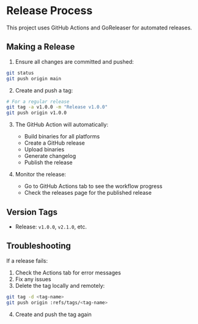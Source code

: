 # Release Process

This project uses GitHub Actions and GoReleaser for automated releases.

## Making a Release

1. Ensure all changes are committed and pushed:
```bash
git status
git push origin main
```

2. Create and push a tag:
```bash
# For a regular release
git tag -a v1.0.0 -m "Release v1.0.0"
git push origin v1.0.0
```

3. The GitHub Action will automatically:
   - Build binaries for all platforms
   - Create a GitHub release
   - Upload binaries
   - Generate changelog
   - Publish the release

4. Monitor the release:
   - Go to GitHub Actions tab to see the workflow progress
   - Check the releases page for the published release

## Version Tags

- Release: `v1.0.0`, `v2.1.0`, etc.


## Troubleshooting

If a release fails:
1. Check the Actions tab for error messages
2. Fix any issues
3. Delete the tag locally and remotely:
```bash
git tag -d <tag-name>
git push origin :refs/tags/<tag-name>
```
4. Create and push the tag again